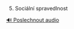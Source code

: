 
5. Sociální spravedlnost

[🔊 Poslechnout audio](/data/7-paragraphs/audio/chapter_166/para_013-5-Sociln-spravedlnost.mp3)
